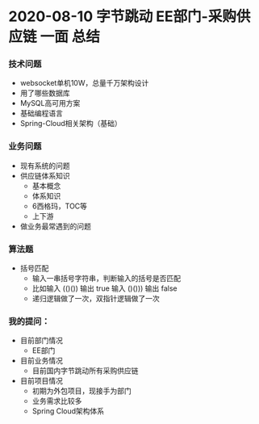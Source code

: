 # 2020-08-10 字节跳动 EE部门-采购供应链 一面 总结

### 技术问题
* websocket单机10W，总量千万架构设计
* 用了哪些数据库
* MySQL高可用方案
* 基础编程语言
* Spring-Cloud相关架构（基础）

### 业务问题
* 现有系统的问题
* 供应链体系知识
    * 基本概念
    * 体系知识
    * 6西格玛，TOC等
    * 上下游
* 做业务最常遇到的问题

### 算法题
* 括号匹配
    * 输入一串括号字符串，判断输入的括号是否匹配
    * 比如输入 (()())  输出 true    输入 ()())) 输出 false
    * 递归逻辑做了一次，双指针逻辑做了一次

### 我的提问：
* 目前部门情况
    * EE部门
* 目前业务情况
    * 目前国内字节跳动所有采购供应链
* 目前项目情况
    * 初期为外包项目，现接手为部门
    * 业务需求比较多
    * Spring Cloud架构体系
